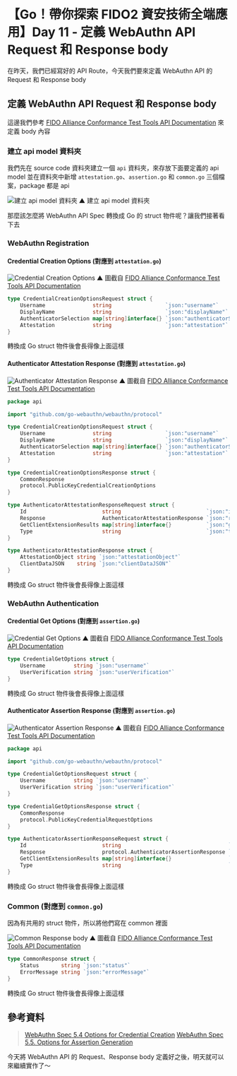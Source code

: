 # 【Go！帶你探索 FIDO2 資安技術全端應用】Day 11 - 定義 WebAuthn API Request 和 Response body

在昨天，我們已經寫好的 API Route，今天我們要來定義 WebAuthn API 的 Request 和 Response body

## 定義 WebAuthn API Request 和 Response body

這邊我們參考 [FIDO Alliance Conformance Test Tools API Documentation](https://github.com/fido-alliance/conformance-test-tools-resources/blob/main/docs/FIDO2/Server/Conformance-Test-API.md) 來定義 body 內容

### 建立 api model 資料夾

我們先在 source code 資料夾建立一個 `api` 資料夾，來存放下面要定義的 api model
並在資料夾中新增 `attestation.go`、`assertion.go` 和 `common.go`  三個檔案，package 都是 api

![建立 api model 資料夾](https://ithelp.ithome.com.tw/upload/images/20240912/20140363cHZVvnO0vH.png)
▲ 建立 api model 資料夾

那麼該怎麼將 WebAuthn API Spec 轉換成 Go 的 struct 物件呢？讓我們接著看下去

### WebAuthn Registration

#### Credential Creation Options (對應到 `attestation.go`)

![Credential Creation Options](https://ithelp.ithome.com.tw/upload/images/20240912/20140363CbvbU8F7Zx.png)
▲ 圖截自 [FIDO Alliance Conformance Test Tools API Documentation](https://github.com/fido-alliance/conformance-test-tools-resources/blob/main/docs/FIDO2/Server/Conformance-Test-API.md)

```go
type CredentialCreationOptionsRequest struct {
	Username               string                 `json:"username"`
	DisplayName            string                 `json:"displayName"`
	AuthenticatorSelection map[string]interface{} `json:"authenticatorSelection"`
	Attestation            string                 `json:"attestation"`
}
```

轉換成 Go struct 物件後會長得像上面這樣

#### Authenticator Attestation Response (對應到 `attestation.go`)

![Authenticator Attestation Response](https://ithelp.ithome.com.tw/upload/images/20240912/20140363xKe5PWfdWo.png)
▲ 圖截自 [FIDO Alliance Conformance Test Tools API Documentation](https://github.com/fido-alliance/conformance-test-tools-resources/blob/main/docs/FIDO2/Server/Conformance-Test-API.md)

```go
package api

import "github.com/go-webauthn/webauthn/protocol"

type CredentialCreationOptionsRequest struct {
	Username               string                 `json:"username"`
	DisplayName            string                 `json:"displayName"`
	AuthenticatorSelection map[string]interface{} `json:"authenticatorSelection"`
	Attestation            string                 `json:"attestation"`
}

type CredentialCreationOptionsResponse struct {
	CommonResponse
	protocol.PublicKeyCredentialCreationOptions
}

type AuthenticatorAttestationResponseRequest struct {
	Id                        string                           `json:"id"`
	Response                  AuthenticatorAttestationResponse `json:"response"`
	GetClientExtensionResults map[string]interface{}           `json:"getClientExtensionResults"`
	Type                      string                           `json:"type"`
}

type AuthenticatorAttestationResponse struct {
	AttestationObject string `json:"attestationObject"`
	ClientDataJSON    string `json:"clientDataJSON"`
}
```

轉換成 Go struct 物件後會長得像上面這樣

### WebAuthn Authentication

#### Credential Get Options (對應到 `assertion.go`)

![Credential Get Options](https://ithelp.ithome.com.tw/upload/images/20240912/20140363kvPDh9xAYS.png)
▲ 圖截自 [FIDO Alliance Conformance Test Tools API Documentation](https://github.com/fido-alliance/conformance-test-tools-resources/blob/main/docs/FIDO2/Server/Conformance-Test-API.md)

```go
type CredentialGetOptions struct {
	Username         string `json:"username"`
	UserVerification string `json:"userVerification"`
}
```

轉換成 Go struct 物件後會長得像上面這樣

#### Authenticator Assertion Response (對應到 `assertion.go`)

![Authenticator Assertion Response](https://ithelp.ithome.com.tw/upload/images/20240912/201403638fX2eWbx5F.png)
▲ 圖截自 [FIDO Alliance Conformance Test Tools API Documentation](https://github.com/fido-alliance/conformance-test-tools-resources/blob/main/docs/FIDO2/Server/Conformance-Test-API.md)

```go
package api

import "github.com/go-webauthn/webauthn/protocol"

type CredentialGetOptionsRequest struct {
	Username         string `json:"username"`
	UserVerification string `json:"userVerification"`
}

type CredentialGetOptionsResponse struct {
	CommonResponse
	protocol.PublicKeyCredentialRequestOptions
}

type AuthenticatorAssertionResponseRequest struct {
	Id                        string                                  `json:"id"`
	Response                  protocol.AuthenticatorAssertionResponse `json:"response"`
	GetClientExtensionResults map[string]interface{}                  `json:"getClientExtensionResults"`
	Type                      string                                  `json:"type"`
}
```

轉換成 Go struct 物件後會長得像上面這樣

### Common (對應到 `common.go`)

因為有共用的 struct 物件，所以將他們寫在 common 裡面

![Common Response body](https://ithelp.ithome.com.tw/upload/images/20240912/20140363ALVJua7S48.png)
▲ 圖截自 [FIDO Alliance Conformance Test Tools API Documentation](https://github.com/fido-alliance/conformance-test-tools-resources/blob/main/docs/FIDO2/Server/Conformance-Test-API.md)

```go
type CommonResponse struct {
	Status       string `json:"status"`
	ErrorMessage string `json:"errorMessage"`
}
```

轉換成 Go struct 物件後會長得像上面這樣

## 參考資料

> [WebAuthn Spec 5.4 Options for Credential Creation](https://www.w3.org/TR/webauthn-3/#dictionary-makecredentialoptions)
> [WebAuthn Spec 5.5. Options for Assertion Generation](https://www.w3.org/TR/webauthn-3/#dictionary-assertion-options)

今天將 WebAuthn API 的 Request、Response body 定義好之後，明天就可以來繼續實作了～
